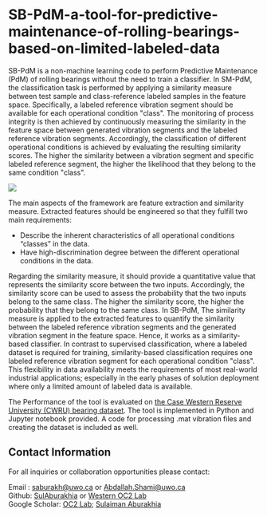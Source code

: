 # SB-PdM-a-tool-for-predictive-maintenance-of-rolling-bearings-based-on-limited-labeled-data
SB-PdM is  a non-machine learning code to perform Predictive Maintenance (PdM) of rolling bearings without the need to train a classifier. In SM-PdM, the classification task is performed by applying a similarity measure between test sample and class-reference labeled samples in the feature space. Specifically, a labeled reference vibration segment should be available for each operational condition "class". The monitoring of process integrity is then achieved by continuously measuring the similarity in the feature space between generated vibration segments and the labeled reference vibration segments. Accordingly, the classification of different operational conditions is achieved by evaluating the resulting similarity scores. The higher the similarity between a vibration segment and specific labeled reference segment, the higher the likelihood that they belong to the same condition "class".


<p float>
<img src="https://github.com/Western-OC2-Lab/SB-PdM-a-tool-for-predictive-maintenance-of-rolling-bearings-based-on-limited-labeled-data/blob/main/SB_PdM.png"/> 
</p>


The main aspects of the framework are feature extraction and similarity measure. Extracted features should be engineered so that they fulfill two main requirements:
<ul>
<li>Describe the inherent characteristics of all operational conditions “classes” in the data.
<li>Have high-discrimination degree between the different operational conditions in the data. 
<br>
</ul>
Regarding the similarity measure, it should provide a quantitative value that represents the similarity score between the two inputs. Accordingly, the similarity score can be used to assess the probability that the two inputs belong to the same class. The higher the similarity score, the higher the probability that they belong to the same class. In SB-PdM, The similarity measure is applied to the extracted features to quantify the similarity between the labeled reference vibration segments and the generated vibration segment in the feature space. Hence, it works as a similarity-based classifier. In contrast to supervised classification, where a labeled dataset is required for training, similarity-based classification requires one labeled reference vibration segment for each operational condition "class". This flexibility in data availability meets the requirements of most real-world industrial applications; especially in the early phases of solution deployment where only a limited amount of labeled data is available.

The Performance of the tool is evaluated on [the Case Western Reserve University (CWRU) bearing dataset](https://engineering.case.edu/bearingdatacenter). The tool is implemented in Python and Jupyter notebook provided. A code for processing .mat vibration files and creating the dataset is included as well.<br>


## Contact Information
For all inquiries or collaboration opportunities please contact: <br>

Email : saburakh@uwo.ca or Abdallah.Shami@uwo.ca <br>
Github: [SulAburakhia](https://github.com/SulAburakhia) or [Western OC2 Lab](https://github.com/Western-OC2-Lab) <br>
Google Scholar: [OC2 Lab](https://scholar.google.com.eg/citations?user=oiebNboAAAAJ&hl=en); [Sulaiman Aburakhia](https://scholar.google.com/citations?user=8x-pPSYAAAAJ&hl=en)
